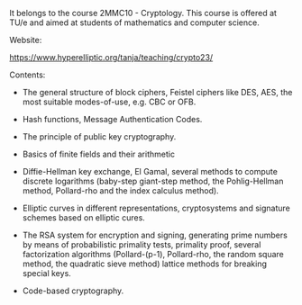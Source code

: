 It belongs to the course 2MMC10 - Cryptology. This course is offered at TU/e and aimed at students of mathematics and computer science.

Website:

https://www.hyperelliptic.org/tanja/teaching/crypto23/

Contents:

- The general structure of block ciphers, Feistel ciphers like DES, AES, the most suitable modes-of-use, e.g. CBC or OFB.

- Hash functions, Message Authentication Codes.
- The principle of public key cryptography.
- Basics of finite fields and their arithmetic
- Diffie-Hellman key exchange, El Gamal, several methods to compute discrete logarithms (baby-step giant-step method, the Pohlig-Hellman method, Pollard-rho and the index calculus method).
- Elliptic curves in different representations, cryptosystems and signature schemes based on elliptic cures.
- The RSA system for encryption and signing, generating prime numbers by means of probabilistic primality tests, primality proof, several factorization algorithms (Pollard-(p-1), Pollard-rho, the random square method, the quadratic sieve method) lattice methods for breaking special keys.
- Code-based cryptography.